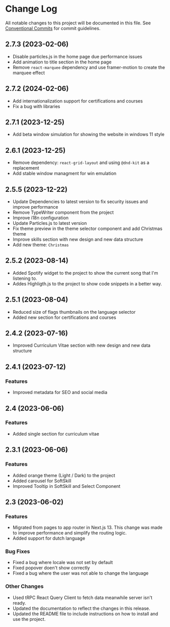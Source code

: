 # Change Log

All notable changes to this project will be documented in this file.
See [Conventional Commits](https://conventionalcommits.org) for commit guidelines.

## 2.7.3 (2023-02-06)

- Disable particles.js in the home page due performance issues
- Add animation to title section in the home page
- Remove `react-marquee` dependency and use framer-motion to create the marquee effect

## 2.7.2 (2024-02-06)

- Add internationalization support for certifications and courses
- Fix a bug with libraries

## 2.7.1 (2023-12-25)

- Add beta window simulation for showing the website in windows 11 style

## 2.6.1 (2023-12-25)

- Remove dependency: `react-grid-layout` and using `@dnd-kit` as a replacement
- Add stable window managment for win emulation

## 2.5.5 (2023-12-22)

- Update Dependencies to latest version to fix security issues and improve performance
- Remove TypeWriter component from the project
- Improve i18n configuration
- Update Particles.js to latest version
- Fix theme preview in the theme selector component and add Christmas theme
- Improve skills section with new design and new data structure
- Add new theme: `Christmas`

## 2.5.2 (2023-08-14)

- Added Spotify widget to the project to show the current song that I'm listening to.
- Addes Highligth.js to the project to show code snippets in a better way.

## 2.5.1 (2023-08-04)

- Reduced size of flags thumbnails on the language selector
- Added new section for certifications and courses

## 2.4.2 (2023-07-16)

- Improved Curriculum Vitae section with new design and new data structure

## 2.4.1 (2023-07-12)

### Features

- Improved metadata for SEO and social media

## 2.4 (2023-06-06)

### Features

- Added single section for curriculum vitae

## 2.3.1 (2023-06-06)

### Features

- Added orange theme (Light / Dark) to the project
- Added carousel for SoftSkill
- Improved Tooltip in SoftSkill and Select Component

## 2.3 (2023-06-02)

### Features

- Migrated from pages to app router in Next.js 13. This change was made to improve performance and simplify the routing logic.
- Added support for dutch language

### Bug Fixes

- Fixed a bug where locale was not set by default
- Fixed popover doen't show correctly
- Fixed a bug where the user was not able to change the language

### Other Changes

- Used tRPC React Query Client to fetch data meanwhile server isn't ready.
- Updated the documentation to reflect the changes in this release.
- Updated the README file to include instructions on how to install and use the project.
